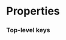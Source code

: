 # Properties


### Top-level keys

<json-table v-bind:json="json"/>

<script>
    export default {
        data() {
            return {
                json : {}
            }
        },
        async created() {
            const response = await fetch("https://raw.githubusercontent.com/ontop/ontop/feature/property-description/documentation/property_description.json");
            const responseJson = await response.json();
            this.json = responseJson;
        }
    }
</script>
